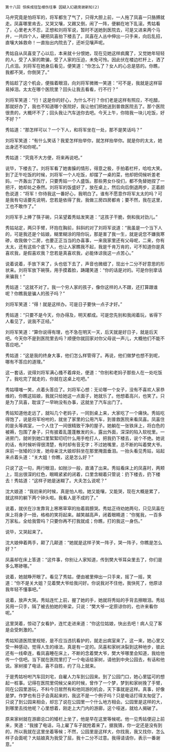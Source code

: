     第十八回 惊疾成狂坠楼伤往事 因疑入幻避席谢新知(2) 

   马弁究竟是怕将军的，将军都生了气了，只得大胆上前，一人拖了凤喜一只胳膊就走。凤喜哪里肯去，又哭又嚷，又踢又倒，闹了一阵，便躺在地下乱滚。秀姑看了，心里老大不忍，正想和刘将军说，暂时不送她到医院去，可是又进来两个马弁，一共四个人，硬把凤喜抬下楼去了。凤喜在人丛中伸出一只手来，向后乱招，直嚷大姊救命！一直抬出内院去了，还听见嚷声呢。

   秀姑自从凤喜变了心以后，本来就十分恨她，现在见她这样疯魔了，又觉她年轻轻的人，受了人家的欺骗，受了人家的压迫，未免可怜。因此伏在楼边栏杆上，洒了几点泪。刘将军在她身后看见，便笑道：“你怎么了？女人的心总是慈的。你瞧，我都不哭，你倒哭了。”

   秀姑趁了这个机会，便揩着眼泪，向刘将军微微一笑道：“可不是，我就是这样容易掉泪。太太在哪个医院里？回头让我去看看，行不行？”

   刘将军笑道：“行！这是你的好心，为什么不行？你们老是这样有照应，不吃醋，那就好办了，我也不知道哪个医院好，我让他们把她送到普救医院去了。那个医院很贵的，大概坏不了；回头我让汽车送你去吧。今天上午，你陪我一块儿吃饭，好不好？”

   秀姑道：“那怎样可以？一个下人，和将军坐在一处，那不是笑话吗？”

   刘将军笑道：“有什么笑话？我爱怎样抬举你，就怎样抬举你。就是你的太太，她出身还不如你呢。”

   秀姑道：“究竟不大方便，将来再说吧。”

   说毕，下楼去了。刘将军看了她害臊的情形，得意之极，手拍着栏杆，哈哈大笑。到了正午吃饭的时候，刘将军一个人吃饭，却摆了一桌的菜，他却把伺候听差老妈，一齐轰出了饭厅，只要秀姑一个人盛饭。那些男女仆役们，都不免替她捏了一把汗，她却处之泰然。刘将军的饭盛好了，放在桌上，然后向后倒退两步，正着颜色说道：“将军！你待我这一番好心，我明白了。谁有不愿意作将军太太的吗？可是我有句话要先说明，您若是依得了我，我做三房四房都肯；要不然，我在这里，工也不敢作了。”

   刘将军手上捧了筷子碗，只呆望着秀姑发笑道：“这孩子干脆，倒和我对劲儿。”

   秀姑站定，两只手臂，环抱在胸前，斜斜的对了刘将军说道：“我虽是一个当下人的，可是我还是个姑娘，糊里糊涂的陪你玩，那是害了我一生，就是说您不嫌我寒碜，收我做个二房，也要正正当当的办喜事，一来我家里还有父母呢，二来，你有太太，还有这些个底下人，也让人家瞧我不起，我是千肯万肯的，可不知道你是真喜欢我，是假喜欢我？您若是真喜欢我，必能体谅我这一点苦心。”

   说着说着，手放下来了，头也低下去了，声音也微细了，现出十二分不好意思的形状来。刘将军放下碗筷，用手摸着脸，踌躇笑道：“你的话是对的。可是你别拿话来骗我！”

   秀姑道：“这就不对了。我一个穷人家的孩子，像你这样的人不跟，还打算跟谁呢？你瞧我是骗人的孩子吗？”

   刘将军笑道：“得！就是这样办。可是日子要快一点子才好。”

   秀姑道：“只要不是今天，你办得及，明天都成。可是您先别和我闹着玩，省得下人看见了，说我不正经。”

   刘将军笑道：“算你说得有理，也不急在明天一天，后天就是好日子，就是后天吧。今天你不是到医院里去吗？顺便你就回家对你父母说一声儿，大概他们不能不答应吧。”

   秀姑道：“这是我的终身大事，他们怎么样管得了。再说，他们做梦也想不到呢，哪有不答应的道理。”

   这一套话，说得刘将军满心搔不着痒处，便道：“你别和老妈子那些人在一处吃饭了。我吃完了就走的，你就在这桌上吃吧。”

   秀姑噗嗤一笑，点着头答应了。刘将军心想：无论哪一个女子，没有不喜欢人家恭维的，你瞧这姑娘，我就只给她这一点面子，她就乐了。他想着高兴，也笑了。只是为了凤喜，耽误了一早晌没有办事，这就坐了汽车出门了。

   秀姑知道他走远了，就叫几个老妈子，一同到桌上来，大家吃了一个痛快。秀姑吃得饱了，说是将军吩咐的，就坐了家里的公用汽车，到普救医院来看凤喜。凤喜住的是头等病室，一个人住了一间很精致干净的屋子。她躺在一张铁床上，将白色的被褥，包围了身子，只有披着乱蓬蓬散发的头，露出外面，深深的陷入软枕里。一进房门，就听到她口里絮絮叨叨什么用手枪打人，把我扔下楼去，说个不绝。她说的话，有时候听得很清楚，有时却有音无字；不过她嘴里，总不断的叫着樊大爷。床前一张矮的沙发，她母亲沈大娘却斜坐在那里掩面垂泪。一抬头看见秀姑，站起来点着头道：“关大姐！你瞧，这是怎么好？”

   只说了这一句，两行眼泪，如抛沙一般，直涌了出来。秀姑看床上的凤喜时，两颊上，现出很深的红色，眼睛紧紧的闭着，口里含糊着只管说：扔下楼去，扔下楼去！秀姑道：“这样子她是迷糊了。大夫怎么说呢？”

   沈大娘道：“我初来的时候，真是怕人啦。她又能嚷，又能哭，现在大概是累了，就这样的躺下两个钟头啦。我看人是不成的了。”

   说着，就伏在沙发靠背上窸窸窣窣的抬着肩膀哭。秀姑正待劝她两句，只见凤喜在床上将身子一扭，格格的笑将起来。越笑越高声，闭着眼睛道：“你冤我，一百多万家私，全给我管吗？只要你再不打我就成；你瞧，打的我这一身伤。”

   说毕，又哭起来了。

   沈大娘伸着两手，颠了几颠道：“她就是这样子笑一阵子，哭一阵子，你瞧是怎么好？”

   凤喜却在床上答道：“这件事，你别让人家知道，传到樊大爷耳朵里去了，你们是多么寒碜哪。”

   说着，她就睁开眼了。看见了秀姑，便由被里伸出一只手来，摇了一摇，笑道：“你不是关大姐？见着樊大爷给我问好。你说我对不住他，我快死了，他原谅我年轻不懂事吧。”

   说着，放声大哭。秀姑连忙上前，握了她的手，她就将秀姑的手背去擦眼泪。秀姑另用一只手，隔了被去拍她的脊梁，只说：“樊大爷一定原谅你的，也许来看你呢。”

   这里哭着，惊动了女看护，连忙走进来道：“你这位姑娘，快出去吧！病人见了客是会受刺激的。”

   秀姑知道医院里规矩，是不应当违抗看护的，就走出病室来了。这一来，她心里又受一种感动，觉得人生的缘法，真是有一定的。凤喜和家树决裂到这种地步，彼此还有一线牵连，看凤喜睡在床上，不断的念着樊大爷，樊大爷哪里会知道，我给他传一个信吧。当下就在医院里打了一个电话给家树，请他到中央公园去，有话和他说。家树接了电话，喜不自胜，约了马上就来。

   于是秀姑吩咐汽车回刘宅，自雇人力车到公园来。到了公园门口，她心里猛可的想起一桩事。记得在医院里伺候父亲的时候，曾作了一个梦，梦到和家树挽了手臂，同在公园里游玩，不料今日居然有和他同游的机会，天下事就是这样。真事，好像是梦。作梦也有日子会真起来的，我这不是一个例子吗？只是电话打得太匆促了，只说了到公园来相会，却忘了说在公园里一个什么地方相会。公园里是这样的大，到哪里去找他呢？心里想着，刚走上大门内的游廊，这个哑迷，就给人揭破了。

   原来家树就在游廊总口的矮栏上坐了，他是早在这里等候呢。他一见秀姑便迎上前来，笑道：“我接了电话，马上雇了车子就抢着来了。据我猜，你一定还是没有到的，所以我就在这里坐着等候；不然，公园里是这样大，你找我，我又找你，怎么样子会面呢？大姑娘真为我受了屈，我十二分不过意。我得请请你，表示一番谢意。”

